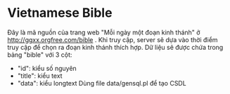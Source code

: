 # Vietnamese Bible
Đây là mã nguồn của trang web "Mỗi ngày một đoạn kinh thánh" ở http://ggxx.orgfree.com/bible . Khi truy cập, server sẽ dựa vào thời điểm truy cập để chọn ra đoạn kinh thánh thích hợp. Dữ liệu sẽ được chứa trong bảng "bible" với 3 cột:
- "id": kiểu số nguyên
- "title": kiểu text
- "data": kiểu longtext
Dùng file data/gensql.pl để tạo CSDL